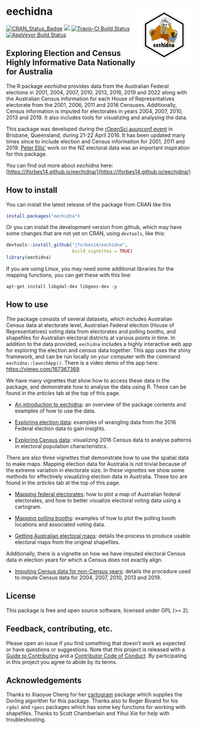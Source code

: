 
<!-- README.md is generated from README.Rmd. Please edit that file -->

# eechidna <img src="man/figures/logo.png" align="right" width="150" />

[![CRAN_Status_Badge](http://www.r-pkg.org/badges/version/eechidna)](http://cran.r-project.org/package=eechidna)
[![](http://cranlogs.r-pkg.org/badges/grand-total/eechidna)](http://cran.rstudio.com/web/packages/eechidna/index.html)
[![Travis-CI Build
Status](https://api.travis-ci.com/jforbes14/eechidna.svg?branch=master)](https://travis-ci.com/github/jforbes14/eechidna)
[![AppVeyor Build
Status](https://ci.appveyor.com/api/projects/status/fbpks81w1jqgimxv?svg=true)](https://ci.appveyor.com/project/jforbes14/eechidna)

## Exploring Election and Census Highly Informative Data Nationally for Australia

The R package *eechidna* provides data from the Australian Federal
elections in 2001, 2004, 2007, 2010, 2013, 2016, 2019 and 2022 along with the
Australian Census information for each House of Representatives
electorate from the 2001, 2006, 2011 and 2016 Censuses. Additionally,
Census information is imputed for electorates in years 2004, 2007, 2010,
2013 and 2019. It also includes tools for visualizing and analysing the
data.

This package was developed during the [rOpenSci auunconf
event](http://auunconf.ropensci.org/) in Brisbane, Queensland, during
21-22 April 2016. It has been updated many times since to include
election and Census information for 2001, 2011 and 2019. [Peter
Ellis’](https://github.com/ellisp/) work on the NZ electoral data was an
important inspiration for this package.

You can find out more about *eechidna* here: [https://jforbes14.github.io/eechidna/](https://jforbes14.github.io/eechidna/)

## How to install

You can install the latest release of the package from CRAN like this

``` r
install.packages("eechidna")
```

Or you can install the development version from github, which may have
some changes that are not yet on CRAN, using `devtools`, like this:

``` r
devtools::install_github("jforbes14/eechidna", 
                         build_vignettes = TRUE)
library(eechidna)
```

If you are using Linux, you may need some additional libraries for the
mapping functions, you can get these with this line:

    apt-get install libgdal-dev libgeos-dev -y

## How to use

The package consists of several datasets, which includes Australian
Census data at electorate level, Australian Federal election (House of
Representatives) voting data from electorates and polling booths, and
shapefiles for Australian electoral districts at various points in time.
In addition to the data provided, `eechidna` includes a highly
interactive web app for exploring the election and census data together.
This app uses the shiny framework, and can be run locally on your
computer with the command `eechidna::launchApp()`. There is a video demo
of the app here: <https://vimeo.com/167367369>.

We have many vignettes that show how to access these data in the
package, and demonstrate how to analyse the data using R. These can be
found in the *articles* tab at the top of this page.

- [An introduction to
  eechidna](https://jforbes14.github.io/eechidna/articles/eechidna-intro.html):
  an overview of the package contents and examples of how to use the
  data.

- [Exploring election
  data](https://jforbes14.github.io/eechidna/articles/exploring-election-data.html):
  examples of wrangling data from the 2016 Federal election data to gain
  insights.

- [Exploring Census
  data](https://jforbes14.github.io/eechidna/articles/exploring-census-data.html):
  visualizing 2016 Census data to analyse patterns in electoral
  population characteristics.

There are also three vignettes that demonstrate how to use the spatial
data to make maps. Mapping election data for Australia is not trivial
because of the extreme variation in electorate size. In these vignettes
we show some methods for effectively visualizing election data in
Australia. These too are found in the *articles* tab at the top of this
page.

- [Mapping federal
  electorates](https://jforbes14.github.io/eechidna/articles/plotting-electorates.html):
  how to plot a map of Australian federal electorates, and how to better
  visualize electoral voting data using a cartogram.

- [Mapping polling
  booths](https://jforbes14.github.io/eechidna/articles/plotting-polling-stns.html):
  examples of how to plot the polling booth locations and associated
  voting data.

- [Getting Australian electoral
  maps](https://jforbes14.github.io/eechidna/articles/getting-ozShapefiles.html):
  details the process to produce usable electoral maps from the original
  shapefiles.

Additionally, there is a vignette on how we have imputed electoral
Census data in election years for which a Census does not exactly align.

- [Imputing Census data for non-Census
  years](https://jforbes14.github.io/eechidna/articles/imputing-census-data.html):
  details the procedure used to impute Census data for 2004, 2007, 2010,
  2013 and 2019.

## License

This package is free and open source software, licensed under GPL (\>=
2).

## Feedback, contributing, etc.

Please open an issue if you find something that doesn’t work as expected
or have questions or suggestions. Note that this project is released
with a [Guide to Contributing](CONTRIBUTING.md) and a [Contributor Code
of Conduct](CONDUCT.md). By participating in this project you agree to
abide by its terms.

## Acknowledgements

Thanks to Xiaoyue Cheng for her
[cartogram](https://github.com/chxy/cartogram) package which supplies
the Dorling algorithm for this package. Thanks also to Roger Bivand for
his `rgdal` and `rgeos` packages which has some key functions for
working with shapefiles. Thanks to Scott Chamberlain and Yihui Xie for
help with troubleshooting.
